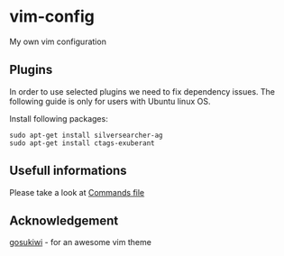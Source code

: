 # vim-config
My own vim configuration

## Plugins
In order to use selected plugins we need to fix dependency issues.
The following guide is only for users with Ubuntu linux OS.

Install following packages:
```
sudo apt-get install silversearcher-ag
sudo apt-get install ctags-exuberant
```

## Usefull informations 
Please take a look at [Commands file](https://github.com/fenix440/vim-config/blob/master/.vimcommands) 

## Acknowledgement
[gosukiwi](https://github.com/gosukiwi/vim-atom-dark) - for an awesome vim theme
